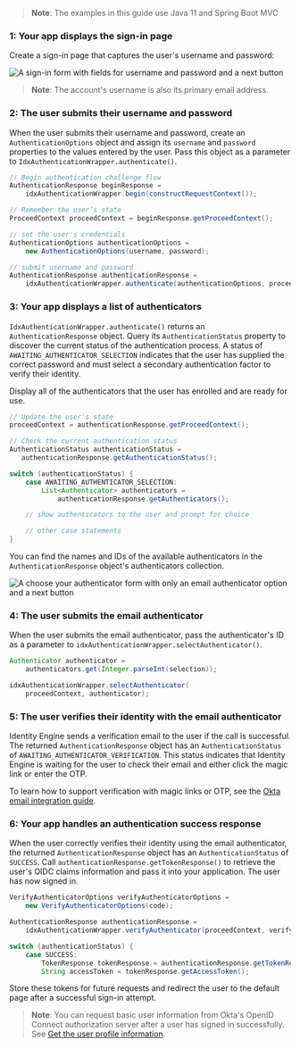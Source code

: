 > **Note**: The examples in this guide use Java 11 and Spring Boot MVC

### 1: Your app displays the sign-in page

Create a sign-in page that captures the user's username and password:

<div class="half wireframe-border">

![A sign-in form with fields for username and password and a next button](/img/wireframes/sign-in-form-username-password.png)

<!--

Source image: https://www.figma.com/file/YH5Zhzp66kGCglrXQUag2E/%F0%9F%93%8A-Updated-Diagrams-for-Dev-Docs?node-id=3398%3A36678&t=wzNwSZkdctajVush-1 sign-in-form-username-password
 -->

</div>

> **Note**: The account's username is also its primary email address.

### 2: The user submits their username and password

When the user submits their username and password, create an `AuthenticationOptions` object and assign its `username` and `password` properties to the values entered by the user. Pass this object as a parameter to `IdxAuthenticationWrapper.authenticate()`.

```java
// Begin authentication challenge flow
AuthenticationResponse beginResponse = 
    idxAuthenticationWrapper.begin(constructRequestContext());

// Remember the user’s state
ProceedContext proceedContext = beginResponse.getProceedContext();

// set the user's credentials
AuthenticationOptions authenticationOptions =
    new AuthenticationOptions(username, password);

// submit username and password
AuthenticationResponse authenticationResponse =
    idxAuthenticationWrapper.authenticate(authenticationOptions, proceedContext);
```

### 3: Your app displays a list of authenticators

`IdxAuthenticationWrapper.authenticate()` returns an `AuthenticationResponse` object. Query its `AuthenticationStatus` property to discover the current status of the authentication process. A status of `AWAITING_AUTHENTICATOR_SELECTION` indicates that the user has supplied the correct password and must select a secondary authentication factor to verify their identity.

Display all of the authenticators that the user has enrolled and are ready for use.

```java
// Update the user's state
proceedContext = authenticationResponse.getProceedContext();

// Check the current authentication status
AuthenticationStatus authenticationStatus = 
   authenticationResponse.getAuthenticationStatus();

switch (authenticationStatus) {
    case AWAITING_AUTHENTICATOR_SELECTION:
        List<Authenticator> authenticators = 
            authenticationResponse.getAuthenticators();

    // show authenticators to the user and prompt for choice

    // other case statements
}
```

You can find the names and IDs of the available authenticators in the `AuthenticationResponse` object's authenticators collection.

<div class="half wireframe-border">

![A choose your authenticator form with only an email authenticator option and a next button](/img/wireframes/choose-authenticator-form-email-only.png)

<!--

Source image: https://www.figma.com/file/YH5Zhzp66kGCglrXQUag2E/%F0%9F%93%8A-Updated-Diagrams-for-Dev-Docs?node-id=3398%3A36772&t=wzNwSZkdctajVush-1 choose-authenticator-form-email-only
 -->

</div>

### 4: The user submits the email authenticator

When the user submits the email authenticator, pass the authenticator's ID as a parameter to `idxAuthenticationWrapper.selectAuthenticator()`.

```java
Authenticator authenticator =
    authenticators.get(Integer.parseInt(selection));

idxAuthenticationWrapper.selectAuthenticator(
    proceedContext, authenticator);
```

### 5: The user verifies their identity with the email authenticator

Identity Engine sends a verification email to the user if the call is successful. The returned `AuthenticationResponse` object has an `AuthenticationStatus` of `AWAITING_AUTHENTICATOR_VERIFICATION`. This status indicates that Identity Engine is waiting for the user to check their email and either click the magic link or enter the OTP.

To learn how to support verification with magic links or OTP, see the [Okta email integration guide](/docs/guides/authenticators-okta-email/java/main/#_5-submit-the-email-authenticator).

### 6: Your app handles an authentication success response

When the user correctly verifies their identity using the email authenticator, the returned `AuthenticationResponse` object has an `AuthenticationStatus` of `SUCCESS`. Call `authenticationResponse.getTokenResponse()` to retrieve the user's OIDC claims information and pass it into your application. The user has now signed in.

```java
VerifyAuthenticatorOptions verifyAuthenticatorOptions =
    new VerifyAuthenticatorOptions(code);

AuthenticationResponse authenticationResponse =
    idxAuthenticationWrapper.verifyAuthenticator(proceedContext, verifyAuthenticatorOptions);

switch (authenticationStatus) {
    case SUCCESS:
        TokenResponse tokenResponse = authenticationResponse.getTokenResponse();
        String accessToken = tokenResponse.getAccessToken();
```

Store these tokens for future requests and redirect the user to the default page after a successful sign-in attempt.

> **Note**: You can request basic user information from Okta's OpenID Connect authorization server after a user has signed in successfully. See [Get the user profile information](https://developer.okta.com/docs/guides/oie-embedded-sdk-use-case-basic-sign-in/aspnet/main/#get-the-user-profile-information).
